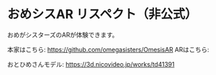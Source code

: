# おめシスAR リスペクト（非公式）

おめがシスターズのARが体験できます。

本家はこちら: https://github.com/omegasisters/OmesisAR
ARはこちら: 

おとひめさんモデル: https://3d.nicovideo.jp/works/td41391
